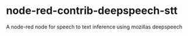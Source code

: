 # node-red-contrib-deepspeech-stt
A node-red node for speech to text inference using mozillas deepspeech

